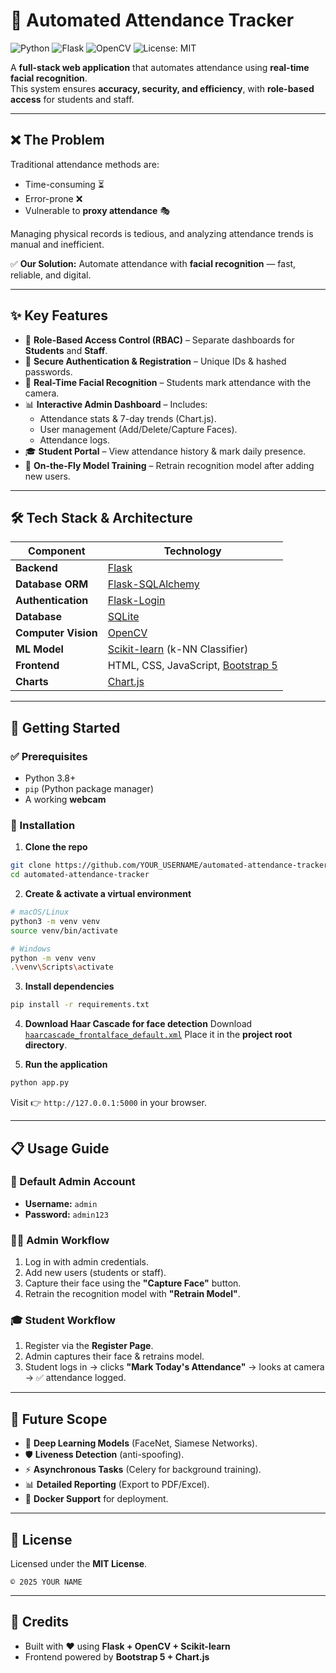 

<!-- ````markdown -->
# 📸 Automated Attendance Tracker  

![Python](https://img.shields.io/badge/Python-3.8+-blue?logo=python)
![Flask](https://img.shields.io/badge/Flask-Framework-black?logo=flask)
![OpenCV](https://img.shields.io/badge/OpenCV-Computer%20Vision-green?logo=opencv)
![License: MIT](https://img.shields.io/badge/License-MIT-yellow.svg)

A **full-stack web application** that automates attendance using **real-time facial recognition**.  
This system ensures **accuracy, security, and efficiency**, with **role-based access** for students and staff.  

---


## ❌ The Problem  

Traditional attendance methods are:  
- Time-consuming ⏳  
- Error-prone ❌  
- Vulnerable to **proxy attendance** 🎭  

Managing physical records is tedious, and analyzing attendance trends is manual and inefficient.  

✅ **Our Solution:** Automate attendance with **facial recognition** — fast, reliable, and digital.  

---

## ✨ Key Features  

- 🔐 **Role-Based Access Control (RBAC)** – Separate dashboards for **Students** and **Staff**.  
- 👤 **Secure Authentication & Registration** – Unique IDs & hashed passwords.  
- 📸 **Real-Time Facial Recognition** – Students mark attendance with the camera.  
- 📊 **Interactive Admin Dashboard** – Includes:  
  - Attendance stats & 7-day trends (Chart.js).  
  - User management (Add/Delete/Capture Faces).  
  - Attendance logs.  
- 🎓 **Student Portal** – View attendance history & mark daily presence.  
- 🧠 **On-the-Fly Model Training** – Retrain recognition model after adding new users.  

---

## 🛠 Tech Stack & Architecture  

| Component         | Technology                                                                 |
|-------------------|-----------------------------------------------------------------------------|
| **Backend**       | [Flask](https://flask.palletsprojects.com/)                                |
| **Database ORM**  | [Flask-SQLAlchemy](https://flask-sqlalchemy.palletsprojects.com/)           |
| **Authentication**| [Flask-Login](https://flask-login.readthedocs.io/)                         |
| **Database**      | [SQLite](https://www.sqlite.org/)                                          |
| **Computer Vision**| [OpenCV](https://opencv.org/)                                             |
| **ML Model**      | [Scikit-learn](https://scikit-learn.org/) (k-NN Classifier)                 |
| **Frontend**      | HTML, CSS, JavaScript, [Bootstrap 5](https://getbootstrap.com/)             |
| **Charts**        | [Chart.js](https://www.chartjs.org/)                                       |

---

## 🚀 Getting Started  

### ✅ Prerequisites  
- Python 3.8+  
- `pip` (Python package manager)  
- A working **webcam**  

### 🔧 Installation  

1. **Clone the repo**  
```bash
git clone https://github.com/YOUR_USERNAME/automated-attendance-tracker.git
cd automated-attendance-tracker
```

2. **Create & activate a virtual environment**

```bash
# macOS/Linux
python3 -m venv venv
source venv/bin/activate

# Windows
python -m venv venv
.\venv\Scripts\activate
```

3. **Install dependencies**

```bash
pip install -r requirements.txt
```

4. **Download Haar Cascade for face detection**
   Download [`haarcascade_frontalface_default.xml`](https://raw.githubusercontent.com/opencv/opencv/master/data/haarcascades/haarcascade_frontalface_default.xml)
   Place it in the **project root directory**.

5. **Run the application**

```bash
python app.py
```

Visit 👉 `http://127.0.0.1:5000` in your browser.

---

## 📋 Usage Guide

### 🔑 Default Admin Account

* **Username:** `admin`
* **Password:** `admin123`

### 👨‍🏫 Admin Workflow

1. Log in with admin credentials.
2. Add new users (students or staff).
3. Capture their face using the **"Capture Face"** button.
4. Retrain the recognition model with **"Retrain Model"**.

### 🎓 Student Workflow

1. Register via the **Register Page**.
2. Admin captures their face & retrains model.
3. Student logs in → clicks **"Mark Today's Attendance"** → looks at camera → ✅ attendance logged.

---

## 🔮 Future Scope

* 🤖 **Deep Learning Models** (FaceNet, Siamese Networks).
* 🛡 **Liveness Detection** (anti-spoofing).
* ⚡ **Asynchronous Tasks** (Celery for background training).
* 📊 **Detailed Reporting** (Export to PDF/Excel).
* 🐳 **Docker Support** for deployment.

---

## 📄 License

Licensed under the **MIT License**.

```
© 2025 YOUR NAME
```

---

## 🙌 Credits

* Built with ❤️ using **Flask + OpenCV + Scikit-learn**
* Frontend powered by **Bootstrap 5 + Chart.js**

<!-- ``` -->

